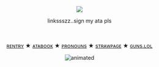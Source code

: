 

　<p align="center">![](https://komarev.com/ghpvc/?username=2ft-high&label=✦&color=E593AD)</p>

<p align="center">
linkssszz..sign my ata pls

　<p align="center">[ʀᴇɴᴛʀʏ](https://rentry.co/flounde) ★ [ᴀᴛᴀʙᴏᴏᴋ](https://round1bysuadied.atabook.org/) ★ [ᴘʀᴏɴᴏᴜɴs](https://pronouns.cc/@2ft-high) ★ [sᴛʀᴀᴡᴘᴀɢᴇ](https://2ft-high.straw.page/) ★ [ɢᴜɴs.ʟᴏʟ](https://guns.lol/2ft_high)</p> 

<p align="center">
  <img src="https://yokai.crd.co/assets/images/gallery25/ef57d23e.gif?v=b4df531c" alt="animated" />
</p>
